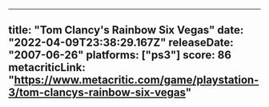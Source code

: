 
---
title: "Tom Clancy's Rainbow Six Vegas"
date: "2022-04-09T23:38:29.167Z"
releaseDate: "2007-06-26"
platforms: ["ps3"]
score: 86
metacriticLink: "https://www.metacritic.com/game/playstation-3/tom-clancys-rainbow-six-vegas"
---
